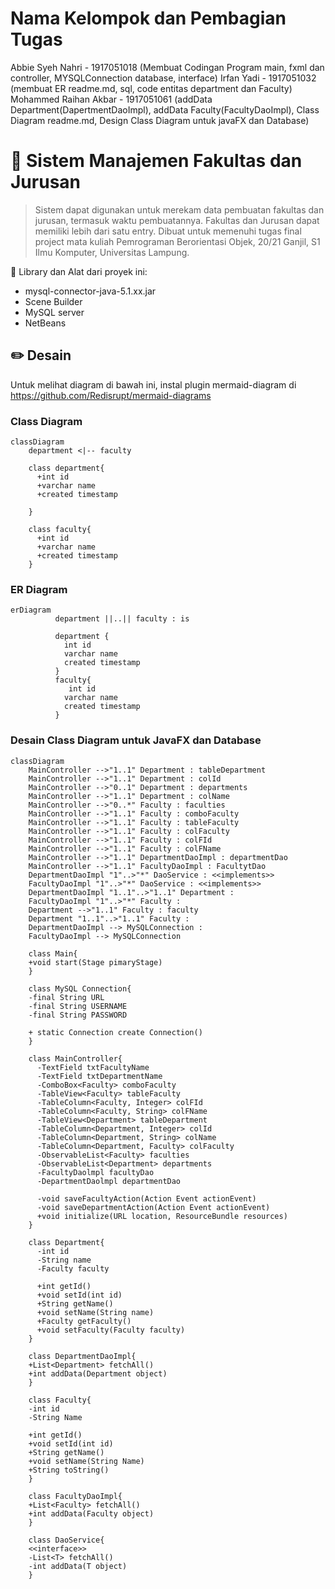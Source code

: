 # Nama Kelompok dan Pembagian Tugas
Abbie Syeh Nahri - 1917051018 (Membuat Codingan Program main, fxml dan controller, MYSQLConnection database, interface)
Irfan Yadi - 1917051032 (membuat ER readme.md, sql, code entitas department dan Faculty) 
Mohammed Raihan Akbar - 1917051061 (addData Department(DapertmentDaoImpl), addData Faculty(FacultyDaoImpl), Class Diagram readme.md, Design Class Diagram untuk javaFX dan Database)


# 🏫 Sistem Manajemen Fakultas dan Jurusan
> Sistem dapat digunakan untuk merekam data pembuatan fakultas dan jurusan, termasuk waktu pembuatannya.
> Fakultas dan Jurusan dapat memiliki lebih dari satu entry.
Dibuat untuk memenuhi tugas final project mata kuliah Pemrograman Berorientasi Objek, 20/21 Ganjil, S1 Ilmu Komputer, Universitas Lampung. 

🧰 Library dan Alat dari proyek ini:
- mysql-connector-java-5.1.xx.jar
- Scene Builder
- MySQL server
- NetBeans

## ✏️ Desain
Untuk melihat diagram di bawah ini, instal plugin mermaid-diagram di https://github.com/Redisrupt/mermaid-diagrams

### Class Diagram
```mermaid
classDiagram
    department <|-- faculty
    
    class department{
      +int id
      +varchar name
      +created timestamp
      
    }
    
    class faculty{
      +int id
      +varchar name
      +created timestamp
    }
```

### ER Diagram
```mermaid
erDiagram
          department ||..|| faculty : is
         
          department {
            int id
            varchar name
            created timestamp
          }
          faculty{
             int id
            varchar name
            created timestamp
          }
```

### Desain Class Diagram untuk JavaFX dan Database
```mermaid
classDiagram
    MainController -->"1..1" Department : tableDepartment
    MainController -->"1..1" Department : colId
    MainController -->"0..1" Department : departments
    MainController -->"1..1" Department : colName
    MainController -->"0..*" Faculty : faculties
    MainController -->"1..1" Faculty : comboFaculty
    MainController -->"1..1" Faculty : tableFaculty
    MainController -->"1..1" Faculty : colFaculty
    MainController -->"1..1" Faculty : colFId
    MainController -->"1..1" Faculty : colFName
    MainController -->"1..1" DepartmentDaoImpl : departmentDao
    MainController -->"1..1" FacultyDaoImpl : FacultytDao
    DepartmentDaoImpl "1"..>"*" DaoService : <<implements>>
    FacultyDaoImpl "1"..>"*" DaoService : <<implements>>
    DepartmentDaoImpl "1..1"..>"1..1" Department : 
    FacultyDaoImpl "1"..>"*" Faculty : 
    Department -->"1..1" Faculty : faculty 
    Department "1..1"..>"1..1" Faculty : 
    DepartmentDaoImpl --> MySQLConnection : 
    FacultyDaoImpl --> MySQLConnection
    
    class Main{
    +void start(Stage pimaryStage)
    }

    class MySQL Connection{
    -final String URL
    -final String USERNAME
    -final String PASSWORD
    
    + static Connection create Connection()
    }

    class MainController{
      -TextField txtFacultyName
      -TextField txtDepartmentName
      -ComboBox<Faculty> comboFaculty
      -TableView<Faculty> tableFaculty
      -TableColumn<Faculty, Integer> colFId
      -TableColumn<Faculty, String> colFName
      -TableView<Department> tableDepartment
      -TableColumn<Department, Integer> colId
      -TableColumn<Department, String> colName
      -TableColumn<Department, Faculty> colFaculty
      -ObservableList<Faculty> faculties
      -ObservableList<Department> departments
      -FacultyDaolmpl facultyDao
      -DepartmentDaolmpl departmentDao

      -void saveFacultyAction(Action Event actionEvent)
      -void saveDepartmentAction(Action Event actionEvent)
      +void initialize(URL location, ResourceBundle resources)
    }
   
    class Department{
      -int id
      -String name
      -Faculty faculty

      +int getId()
      +void setId(int id)
      +String getName()
      +void setName(String name)
      +Faculty getFaculty()
      +void setFaculty(Faculty faculty)
    }

    class DepartmentDaoImpl{
    +List<Department> fetchAll()
    +int addData(Department object)
    }

    class Faculty{
    -int id
    -String Name

    +int getId()
    +void setId(int id)
    +String getName()
    +void setName(String Name)
    +String toString()
    }

    class FacultyDaoImpl{
    +List<Faculty> fetchAll()
    +int addData(Faculty object)
    }

    class DaoService{
    <<interface>>
    -List<T> fetchAll()
    -int addData(T object)
    }

    
```
